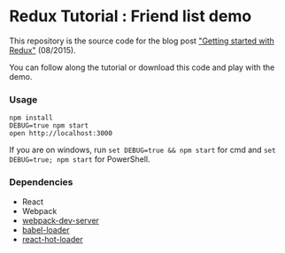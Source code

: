 Redux Tutorial : Friend list demo
=====================

This repository is the source code for the blog post ["Getting started with Redux"](http://www.jchapron.com/2015/08/14/getting-started-with-redux/) (08/2015).

You can follow along the tutorial or download this code and play with the demo.

### Usage

```
npm install
DEBUG=true npm start
open http://localhost:3000
```

If you are on windows, run `set DEBUG=true && npm start` for cmd and `set DEBUG=true; npm start` for PowerShell.

### Dependencies

* React
* Webpack
* [webpack-dev-server](https://github.com/webpack/webpack-dev-server)
* [babel-loader](https://github.com/babel/babel-loader)
* [react-hot-loader](https://github.com/gaearon/react-hot-loader)
